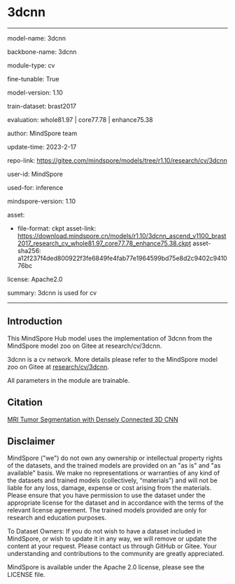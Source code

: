 # 3dcnn

---

model-name: 3dcnn

backbone-name: 3dcnn

module-type: cv

fine-tunable: True

model-version: 1.10

train-dataset: brast2017

evaluation: whole81.97 | core77.78 | enhance75.38

author: MindSpore team

update-time: 2023-2-17

repo-link: <https://gitee.com/mindspore/models/tree/r1.10/research/cv/3dcnn>

user-id: MindSpore

used-for: inference

mindspore-version: 1.10

asset:

-
    file-format: ckpt
    asset-link: <https://download.mindspore.cn/models/r1.10/3dcnn_ascend_v1100_brast2017_research_cv_whole81.97_core77.78_enhance75.38.ckpt>
    asset-sha256: a12f237f4ded800922f3fe6849fe4fab77e1964599bd75e8d2c9402c941076bc

license: Apache2.0

summary: 3dcnn is used for cv

---

## Introduction

This MindSpore Hub model uses the implementation of 3dcnn from the MindSpore model zoo on Gitee at research/cv/3dcnn.

3dcnn is a cv network. More details please refer to the MindSpore model zoo on Gitee at [research/cv/3dcnn](https://gitee.com/mindspore/models/blob/r1.10/research/cv/3dcnn/README_CN.md).

All parameters in the module are trainable.

## Citation

[MRI Tumor Segmentation with Densely Connected 3D CNN](https://arxiv.org/pdf/1802.02427v2.pdf)

## Disclaimer

MindSpore ("we") do not own any ownership or intellectual property rights of the datasets, and the trained models are provided on an "as is" and "as available" basis. We make no representations or warranties of any kind of the datasets and trained models (collectively, “materials”) and will not be liable for any loss, damage, expense or cost arising from the materials. Please ensure that you have permission to use the dataset under the appropriate license for the dataset and in accordance with the terms of the relevant license agreement. The trained models provided are only for research and education purposes.

To Dataset Owners: If you do not wish to have a dataset included in MindSpore, or wish to update it in any way, we will remove or update the content at your request. Please contact us through GitHub or Gitee. Your understanding and contributions to the community are greatly appreciated.

MindSpore is available under the Apache 2.0 license, please see the LICENSE file.
